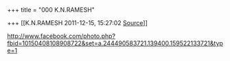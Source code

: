 +++
title = "000 K.N.RAMESH"

+++
[[K.N.RAMESH	2011-12-15, 15:27:02 [Source](https://groups.google.com/g/samskrita/c/kF_C8iYrxPo)]]



  
<http://www.facebook.com/photo.php?fbid=10150408108908722&set=a.244490583721.139400.159522133721&type=1>  

  

